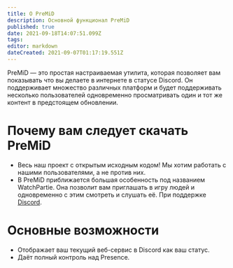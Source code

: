 ```yaml
---
title: О PreMiD
description: Основной функционал PreMiD
published: true
date: 2021-09-18T14:07:51.099Z
tags:
editor: markdown
dateCreated: 2021-09-07T01:17:19.551Z
---
```


PreMiD — это простая настраиваемая утилита, которая позволяет вам показывать что вы делаете в интернете в статусе Discord. Он поддерживает множество различных платформ и будет поддерживать несколько пользователей одновременно просматривать один и тот же контент в предстоящем обновлении.

# Почему вам следует скачать PreMiD
- Весь наш проект с открытым исходным кодом! Мы хотим работать с нашими пользователями, а не против них.
- В PreMiD приближается большая особенность под названием WatchPartie. Она позволит вам приглашать в игру людей и одновременно с этим смотреть и слушать её. При поддержке [Discord](https://discordapp.com/).

# Основные возможности
- Отображает ваш текущий веб-сервис в Discord как ваш статус.
- Даёт полный контроль над Presence.